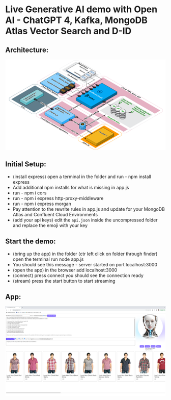 # Live Generative AI demo with Open AI - ChatGPT 4, Kafka, MongoDB Atlas Vector Search and D-ID

## Architecture:
![architecture](./architecture2.png)

## Initial Setup:
* (install express) open a terminal in the folder and run  - npm install express
* Add additional npm installs for what is missing in app.js
* run - npm i cors
* run - npm i express http-proxy-middleware
* run - npm i express morgan
* Pay attention to the rewrite rules in app.js and update for your MongoDB Atlas and Confluent Cloud Environments
* (add your api keys) edit the `api.json` inside the uncompressed folder and replace the emoji with your key


## Start the demo:
* (bring up the app) in the folder (ctr left click on folder through finder) open the terminal run node app.js 
* You should see this message - server started on port localhost:3000
* (open the app) in the browser add localhost:3000
* (connect) press connect you should see the connection ready 
* (stream) press the start button to start streaming

## App:
![app](./app3.png)
